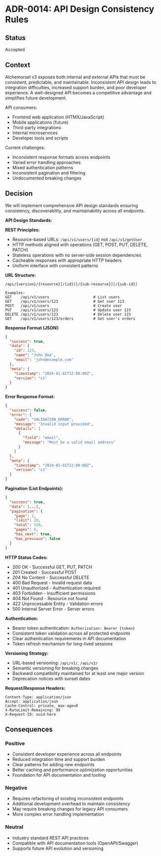 # ADR-0014: API Design Consistency Rules

## Status
Accepted

## Context
Alchemorsel v3 exposes both internal and external APIs that must be consistent, predictable, and maintainable. Inconsistent API design leads to integration difficulties, increased support burden, and poor developer experience. A well-designed API becomes a competitive advantage and simplifies future development.

API consumers:
- Frontend web application (HTMX/JavaScript)
- Mobile applications (future)
- Third-party integrations
- Internal microservices
- Developer tools and scripts

Current challenges:
- Inconsistent response formats across endpoints
- Varied error handling approaches
- Mixed authentication patterns
- Inconsistent pagination and filtering
- Undocumented breaking changes

## Decision
We will implement comprehensive API design standards ensuring consistency, discoverability, and maintainability across all endpoints.

**API Design Standards:**

**REST Principles:**
- Resource-based URLs: `/api/v1/users/{id}` not `/api/v1/getUser`
- HTTP methods aligned with operations (GET, POST, PUT, DELETE, PATCH)
- Stateless operations with no server-side session dependencies
- Cacheable responses with appropriate HTTP headers
- Uniform interface with consistent patterns

**URL Structure:**
```
/api/{version}/{resource}[/{id}][/{sub-resource}][/{sub-id}]

Examples:
GET    /api/v1/users                    # List users
GET    /api/v1/users/123                # Get user 123  
POST   /api/v1/users                    # Create user
PUT    /api/v1/users/123                # Update user 123
DELETE /api/v1/users/123                # Delete user 123
GET    /api/v1/users/123/orders         # Get user's orders
```

**Response Format (JSON):**
```json
{
  "success": true,
  "data": {
    "id": 123,
    "name": "John Doe",
    "email": "john@example.com"
  },
  "meta": {
    "timestamp": "2024-01-01T12:00:00Z",
    "version": "v1"
  }
}
```

**Error Response Format:**
```json
{
  "success": false,
  "error": {
    "code": "VALIDATION_ERROR",
    "message": "Invalid input provided",
    "details": [
      {
        "field": "email",
        "message": "Must be a valid email address"
      }
    ]
  },
  "meta": {
    "timestamp": "2024-01-01T12:00:00Z",
    "version": "v1"
  }
}
```

**Pagination (List Endpoints):**
```json
{
  "success": true,
  "data": [...],
  "pagination": {
    "page": 1,
    "limit": 20,
    "total": 150,
    "pages": 8,
    "has_next": true,
    "has_previous": false
  }
}
```

**HTTP Status Codes:**
- 200 OK - Successful GET, PUT, PATCH
- 201 Created - Successful POST
- 204 No Content - Successful DELETE
- 400 Bad Request - Invalid request data
- 401 Unauthorized - Authentication required
- 403 Forbidden - Insufficient permissions
- 404 Not Found - Resource not found
- 422 Unprocessable Entity - Validation errors
- 500 Internal Server Error - Server errors

**Authentication:**
- Bearer token authentication: `Authorization: Bearer {token}`
- Consistent token validation across all protected endpoints
- Clear authentication requirements in API documentation
- Token refresh mechanism for long-lived sessions

**Versioning Strategy:**
- URL-based versioning: `/api/v1/`, `/api/v2/`
- Semantic versioning for breaking changes
- Backward compatibility maintained for at least one major version
- Deprecation notices with sunset dates

**Request/Response Headers:**
```
Content-Type: application/json
Accept: application/json
Cache-Control: private, max-age=0
X-RateLimit-Remaining: 99
X-Request-ID: uuid-here
```

## Consequences

### Positive
- Consistent developer experience across all endpoints
- Reduced integration time and support burden
- Clear patterns for adding new endpoints
- Better caching and performance optimization opportunities
- Foundation for API documentation and tooling

### Negative
- Requires refactoring of existing inconsistent endpoints
- Additional development overhead to maintain consistency
- May require breaking changes for legacy API consumers
- More complex error handling implementation

### Neutral
- Industry standard REST API practices
- Compatible with API documentation tools (OpenAPI/Swagger)
- Supports future API evolution and versioning